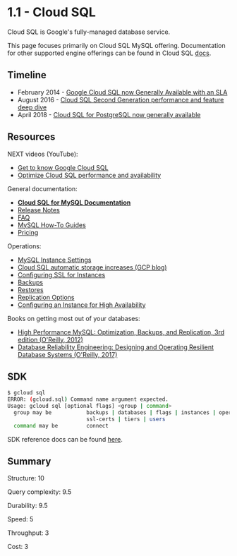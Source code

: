 # 1.1 - Cloud SQL

Cloud SQL is Google's fully-managed database service. 

This page focuses primarily on Cloud SQL MySQL offering. Documentation for other supported engine offerings can be found in Cloud SQL [docs](https://cloud.google.com/sql/docs/).

## Timeline
* February 2014 - [Google Cloud SQL now Generally Available with an SLA](https://cloudplatform.googleblog.com/2014/02/google-cloud-sql-now-generally-available.html)
* August 2016 - [Cloud SQL Second Generation performance and feature deep dive](https://cloudplatform.googleblog.com/2016/08/Cloud-SQL-Second-Generation-performance-and-feature-deep-dive.html)
* April 2018 - [Cloud SQL for PostgreSQL now generally available](https://cloudplatform.googleblog.com/2018/04/Cloud-SQL-for-PostgreSQL-now-generally-available-and-ready-for-your-production-workloads.html)

## Resources
NEXT videos (YouTube):
* [Get to know Google Cloud SQL](https://www.youtube.com/watch?v=OV-gak1CUU4)
* [Optimize Cloud SQL performance and availability](https://www.youtube.com/watch?v=rN99XFcAbyo)

General documentation: 
* [**Cloud SQL for MySQL Documentation**](https://cloud.google.com/sql/docs/mysql/)
* [Release Notes](https://cloud.google.com/sql/docs/release-notes)
* [FAQ](https://cloud.google.com/sql/faq)
* [MySQL How-To Guides](https://cloud.google.com/sql/docs/mysql/how-to)
* [Pricing](https://cloud.google.com/sql/pricing)

Operations:
* [MySQL Instance Settings](https://cloud.google.com/sql/docs/mysql/instance-settings)
* [Cloud SQL automatic storage increases (GCP blog)](https://cloudplatform.googleblog.com/2016/09/digging-in-on-Cloud-SQL-automatic-storage-increases.html)
* [Configuring SSL for Instances](https://cloud.google.com/sql/docs/mysql/configure-ssl-instance)
* [Backups](https://cloud.google.com/sql/docs/mysql/backup-recovery/backups)
* [Restores](https://cloud.google.com/sql/docs/mysql/backup-recovery/restoring)
* [Replication Options](https://cloud.google.com/sql/docs/mysql/replication/)
* [Configuring an Instance for High Availability](https://cloud.google.com/sql/docs/mysql/configure-ha)

Books on getting most out of your databases:
* [High Performance MySQL: Optimization, Backups, and Replication, 3rd edition (O'Reilly, 2012)](https://www.amazon.com/High-Performance-MySQL-Optimization-Replication/dp/1449314287)
* [Database Reliability Engineering: Designing and Operating Resilient Database Systems (O'Reilly, 2017)](https://www.amazon.com/Database-Reliability-Engineering-Designing-Operating/dp/1491925949)

## SDK 
```sh
$ gcloud sql
ERROR: (gcloud.sql) Command name argument expected.
Usage: gcloud sql [optional flags] <group | command>
  group may be           backups | databases | flags | instances | operations |
                         ssl-certs | tiers | users
  command may be         connect
```

SDK reference docs can be found [here](https://cloud.google.com/sdk/gcloud/reference/sql/). 

## Summary
Structure: 10

Query complexity: 9.5

Durability: 9.5

Speed: 5

Throughput: 3

Cost: 3



